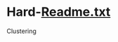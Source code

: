 # Hard-[Readme.txt](https://github.com/FasahatSiddiqui/Hard-Clustering/files/7110356/Readme.txt)
Clustering
